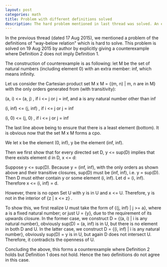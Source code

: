 ```yaml
---
layout: post
categories: math
title: Problem with different definitions solved
description: The hard problem mentioned in last thread was solved. An elaborate counterexample is given to show the in-equivalence of two definitions.
---
```

 
In the previous thread (dated 17 Aug 2015), we mentioned a problem of the definitions
of "way-below relation" which is hard to solve. This problem is solved on 19 Aug 2015 by author by explicitly 
giving a counterexample where Definition 2 does not imply Definition 1.
 
The construction of counterexample is as following: let M be the set of natural numbers (including element 0) with 
an extra member: inf, which means infinity.

Let us consider the Cartesian product set M x M = {(m, n) | m, n are in M} with the only orders generated from
(with transitivity):
 
  (a, i) <= (a, j)      , if i <= j or j = inf, and a is any natural number other than inf
  
  (i, inf) <= (j, inf)  , if i <= j or j = inf
  
  (i, 0) <= (j, 0)      , if i <= j or j = inf

The last line above being to ensure that there is a least element (bottom). It is obvious now that the set M x M forms a cpo.
 
We let x be the element (0, inf), y be the element (inf, inf).
 
Then we first show that for every directed set D, y <= sup(D) implies that there exists element d in D, x <= d:

Suppose y <= sup(D). Because y = (inf, inf), with the only orders as shown above and their transitive closures,
sup(D) must be (inf, inf), i.e. y = sup(D). Then D must either contain y or some element (i, inf). Let d = (i, inf).
Therefore x <= (i, inf) = d.
 
However, there is no open Set U with y is in U and x <= U. Therefore, y is not in the interior of {z | x <= z} .

To show this, we first realize U must take the form of {(j, inf) | j >= a}, where a is a fixed natural number; or just
U = {y}, due to the requirement of its upwards closure. In the former case, we construct D = {(a, i) | i is any natural 
number}, obviously sup(D) = (a, inf) is in U, but there is no element in both D and U. In the latter case, we construct 
D = {(i, inf) | i is any natural number}, obviously sup(D) = y is in U, but again D does not intersect U. Therefore, it 
contradicts the openness of U.

Concluding the above, this forms a counterexample where Definition 2 holds but Definition 1 does not hold. Hence the two 
definitions do not agree in this case. 

 
